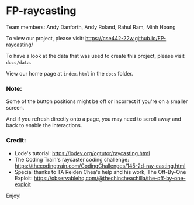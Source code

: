 
# FP-raycasting
Team members: Andy Danforth, Andy Roland, Rahul Ram, Minh Hoang

To view our project, please visit: https://cse442-22w.github.io/FP-raycasting/ 

To have a look at the data that was used to create this project, please visit `docs/data`.

View our home page at `index.html` in the `docs` folder.

### Note:
Some of the button positions might be off or incorrect if you're on a smaller screen.

And if you refresh directly onto a page, you may need to scroll away and back to enable the interactions.

### Credit:
- Lode's tutorial: https://lodev.org/cgtutor/raycasting.html
- The Coding Train's raycaster coding challenge: https://thecodingtrain.com/CodingChallenges/145-2d-ray-casting.html
- Special thanks to TA Reiden Chea's help and his work, The Off-By-One Exploit: https://observablehq.com/@thechincheachilla/the-off-by-one-exploit


Enjoy!


